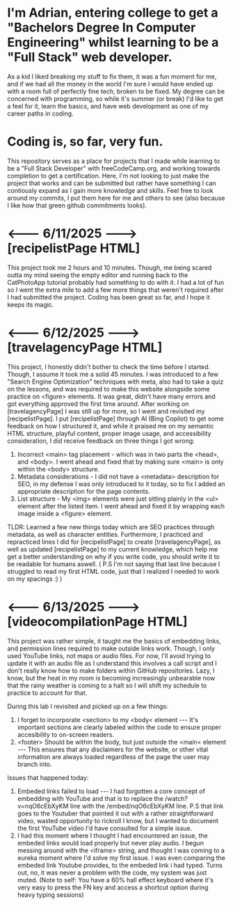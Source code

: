 # I'm Adrian, entering college to get a "Bachelors Degree In Computer Engineering" whilst learning to be a "Full Stack" web developer.
As a kid I liked breaking my stuff to fix them, it was a fun moment for me, and if we had all the money in the world I'm sure I would have ended up with a room full of perfectly fine tech, broken to be fixed.
My degree can be concerned with programming, so while it's summer (or break) I'd like to get a feel for it, learn the basics, and have web development as one of my career paths in coding. 
# Coding is, so far, very fun.

This repository serves as a place for projects that I made while learning to be a "Full Stack Developer" with freeCodeCamp.org, and working towards completion to get a certification. Here, I'm not looking to just make the project that works and can be submitted but rather have something I can contiously expand as I gain more knowledge and skills. Feel free to look around my commits, I put them here for me and others to see (also because I like how that green github commitments looks).

# <--- 6/11/2025 ---> [recipelistPage HTML]
This project took me 2 hours and 10 minutes. Though, me being scared outta my mind seeing the empty editor and running back to the CatPhotoApp tutorial probably had something to do with it. I had a lot of fun so I went the extra mile to add a few more things that weren't required after I had submitted the project.
Coding has been great so far, and I hope it keeps its magic.



# <--- 6/12/2025 ---> [travelagencyPage HTML]
This project, I honestly didn't bother to check the time before I started. Though, I assume it took me a solid 45 minutes. I was introduced to a few "Search Engine Optimization" techniques with meta, also had to take a quiz on the lessons, and was required to make this website alongside some practice on &lt;figure&gt; elements. It was great, didn't have many errors and got everything approved the first time around.
After working on [travelagencyPage] I was still up for more, so I went and revisited my [recipelistPage]. I put [recipelistPage] through AI (Bing Copilot) to get some feedback on how I structured it, and while it praised me on my semantic HTML structure, playful content, proper image usage, and accessibility consideration, I did receive feedback on three things I got wrong:
1. Incorrect &lt;main&gt; tag placement - which was in two parts the &lt;head&gt;, and &lt;body&gt;. I went ahead and fixed that by making sure &lt;main&gt; is only within the &lt;body&gt; structure.
2. Metadata considerations - I did not have a &lt;metadata&gt; description for SEO, in my defense I was only introduced to it today, so to fix I added an appropriate description for the page contents.
3. List structure - My &lt;img&gt; elements were just sitting plainly in the &lt;ul&gt; element after the listed item. I went ahead and fixed it by wrapping each image inside a &lt;figure&gt; element.

TLDR: Learned a few new things today which are SEO practices through metadata, as well as character entities. Furthermore, I practiced and repracticed lines I did for [recipelistPage] to create [travelagencyPage], as well as updated [recipelistPage] to my current knowledge, which help me get a better understanding on why if you write code, you should write it to be readable for humans aswell. 
( P.S I'm not saying that last line because I struggled to read my first HTML code, just that I realized I needed to work on my spacings :) )



# <--- 6/13/2025 ---> [videocompilationPage HTML]
This project was rather simple, it taught me the basics of embedding links, and permission lines required to make outside links work. Though, I only used YouTube links, not maps or audio files. For now, I'll avoid trying to update it with an audio file as I understand this involves a call script and I don't really know how to make folders within GitHub repositories. Lazy, I know, but the heat in my room is becoming increasingly unbearable now that the rainy weather is coming to a halt so I will shift my schedule to practice to account for that.

During this lab I revisited and picked up on a few things: 
1. I forget to incorporate &lt;section&gt; to my &lt;body&lt; element --- It's important sections are clearly labeled within the code to ensure proper accesibility to on-screen readers.
2. &lt;footer&gt; Should be within the body, but just outside the &lt;main&lt; element --- This ensures that any disclaimers for the website, or other vital information are always loaded regardless of the page the user may branch into.

Issues that happened today:
1. Embeded links failed to load --- I had forgotten a core concept of embedding with YouTube and that is to replace the &#47;watch?v=nqO6cEbXyKM line with the &#47;embed&#47;nqO6cEbXyKM line. P.S that link goes to the Youtuber that pointed it out with a rather straightforward video, wasted opportunity to rickroll I know, but I wanted to document the first YouTube video I'd have consulted for a simple issue.
2. I had this moment where I thought I had encountered an issue, the embeded links would load properly but never play audio. I begun messing around with the &lt;iframe&gt; string, and thought I was coming to a eureka moment where I'd solve my first issue. I was even comparing the embeded link Youtube provides, to the embeded link i had typed. Turns out, no, it was never a problem with the code, my system was just muted. &#40;Note to self: You have a 60% hall effect keyboard where it's very easy to press the FN key and access a shortcut option during heavy typing sessions&#41;
